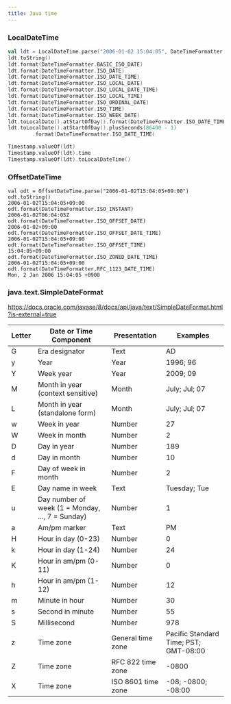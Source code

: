 ```yaml
---
title: Java time
---
```


### LocalDateTime

```kotlin
val ldt = LocalDateTime.parse("2006-01-02 15:04:05", DateTimeFormatter.ofPattern("yyyy-MM-dd HH:mm:ss")
ldt.toString()                                                                2006-01-02T15:04:05
ldt.format(DateTimeFormatter.BASIC_ISO_DATE)                                  20060102
ldt.format(DateTimeFormatter.ISO_DATE)                                        2006-01-02
ldt.format(DateTimeFormatter.ISO_DATE_TIME)                                   2006-01-02T15:04:05
ldt.format(DateTimeFormatter.ISO_LOCAL_DATE)                                  2006-01-02
ldt.format(DateTimeFormatter.ISO_LOCAL_DATE_TIME)                             2006-01-02T15:04:05
ldt.format(DateTimeFormatter.ISO_LOCAL_TIME)                                  15:04:05
ldt.format(DateTimeFormatter.ISO_ORDINAL_DATE)                                2006-002
ldt.format(DateTimeFormatter.ISO_TIME)                                        15:04:05
ldt.format(DateTimeFormatter.ISO_WEEK_DATE)                                   2006-W01-1
ldt.toLocalDate().atStartOfDay().format(DateTimeFormatter.ISO_DATE_TIME)      2006-01-02T00:00:00
ldt.toLocalDate().atStartOfDay().plusSeconds(86400 - 1)
        .format(DateTimeFormatter.ISO_DATE_TIME)                              2006-01-02T23:59:59

Timestamp.valueOf(ldt)                                                        2006-01-02 15:04:05.0
Timestamp.valueOf(ldt).time                                                   1136181845000
Timestamp.valueOf(ldt).toLocalDateTime()                                      2006-01-02T15:04:05
```


### OffsetDateTime

```
val odt = OffsetDateTime.parse("2006-01-02T15:04:05+09:00")
odt.toString()                                                                2006-01-02T15:04:05+09:00
odt.format(DateTimeFormatter.ISO_INSTANT)                                     2006-01-02T06:04:05Z
odt.format(DateTimeFormatter.ISO_OFFSET_DATE)                                 2006-01-02+09:00
odt.format(DateTimeFormatter.ISO_OFFSET_DATE_TIME)                            2006-01-02T15:04:05+09:00
odt.format(DateTimeFormatter.ISO_OFFSET_TIME)                                 15:04:05+09:00
odt.format(DateTimeFormatter.ISO_ZONED_DATE_TIME)                             2006-01-02T15:04:05+09:00
odt.format(DateTimeFormatter.RFC_1123_DATE_TIME)                              Mon, 2 Jan 2006 15:04:05 +0900
```


### java.text.SimpleDateFormat

https://docs.oracle.com/javase/8/docs/api/java/text/SimpleDateFormat.html?is-external=true


| Letter | Date or Time Component                           | Presentation       | Examples                              |
|--------|--------------------------------------------------|--------------------|---------------------------------------|
| G      | Era designator                                   | Text               | AD                                    |
| y      | Year                                             | Year               | 1996; 96                              |
| Y      | Week year                                        | Year               | 2009; 09                              |
| M      | Month in year (context sensitive)                | Month              | July; Jul; 07                         |
| L      | Month in year (standalone form)                  | Month              | July; Jul; 07                         |
| w      | Week in year                                     | Number             | 27                                    |
| W      | Week in month                                    | Number             | 2                                     |
| D      | Day in year                                      | Number             | 189                                   |
| d      | Day in month                                     | Number             | 10                                    |
| F      | Day of week in month                             | Number             | 2                                     |
| E      | Day name in week                                 | Text               | Tuesday; Tue                          |
| u      | Day number of week (1 = Monday, ..., 7 = Sunday) | Number             | 1                                     |
| a      | Am/pm marker                                     | Text               | PM                                    |
| H      | Hour in day (0-23)                               | Number             | 0                                     |
| k      | Hour in day (1-24)                               | Number             | 24                                    |
| K      | Hour in am/pm (0-11)                             | Number             | 0                                     |
| h      | Hour in am/pm (1-12)                             | Number             | 12                                    |
| m      | Minute in hour                                   | Number             | 30                                    |
| s      | Second in minute                                 | Number             | 55                                    |
| S      | Millisecond                                      | Number             | 978                                   |
| z      | Time zone                                        | General time zone  | Pacific Standard Time; PST; GMT-08:00 |
| Z      | Time zone                                        | RFC 822 time zone  | -0800                                 |
| X      | Time zone                                        | ISO 8601 time zone | -08; -0800; -08:00                    |

